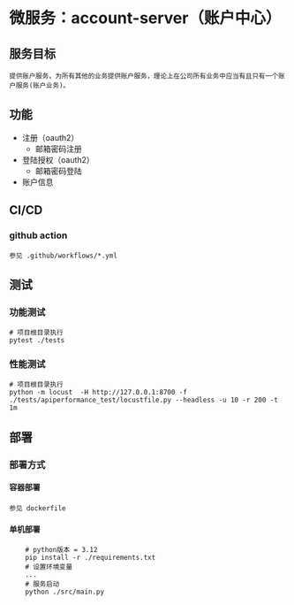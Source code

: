 # 微服务：account-server（账户中心）

## 服务目标

```
提供账户服务，为所有其他的业务提供账户服务，理论上在公司所有业务中应当有且只有一个账户服务(账户业务)。  
```

## 功能

- 注册（oauth2）
  - 邮箱密码注册
- 登陆授权（oauth2）
  - 邮箱密码登陆
- 账户信息

## CI/CD

 ### github action

    参见 .github/workflows/*.yml

 ## 测试

 ### 功能测试

```shell
# 项目根目录执行
pytest ./tests
```

 ### 性能测试

```shell
# 项目根目录执行
python -m locust  -H http://127.0.0.1:8700 -f ./tests/apiperformance_test/locustfile.py --headless -u 10 -r 200 -t 1m  
```

 ## 部署

 ### 部署方式

 #### 容器部署

    参见 dockerfile

 #### 单机部署

```shell
    # python版本 = 3.12
    pip install -r ./requirements.txt
    # 设置环境变量
    ...
    # 服务启动
    python ./src/main.py  
```

